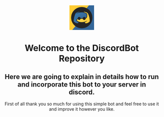 <!-- PROJECT LOGO -->
<br />

<div align="center">
  <a href="https://github.com/github_username/repo_name">
    <img src="./img/discordPyLogo.png" alt="Logo" width="80" height="80">
  </a>


# Welcome to the DiscordBot Repository
## Here we are going to explain in details how to run and incorporate this bot to your server in discord.

First of all thank you so much for using this simple bot and feel free to use it and improve it however you
like.
